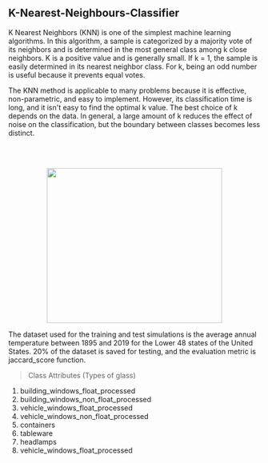 ## K-Nearest-Neighbours-Classifier

K Nearest Neighbors (KNN) is one of the simplest machine learning algorithms. In this algorithm, a sample is categorized by a majority vote of its neighbors and is determined in the most general class among k close neighbors. K is a positive value and is generally small. If k = 1, the sample is easily determined in its nearest neighbor class. For k, being an odd number is useful because it prevents equal votes.

The KNN method is applicable to many problems because it is effective, non-parametric, and easy to implement. However, its classification time is long, and it isn't easy to find the optimal k value. The best choice of k depends on the data. In general, a large amount of k reduces the effect of noise on the classification, but the boundary between classes becomes less distinct.

<br/><br/>

<p align="center">
  <img width="350" height="310" src="https://user-images.githubusercontent.com/66460485/128825219-0095b65c-a17e-4960-b327-604c8bf737e5.png">
</p>

The dataset used for the training and test simulations is the average annual temperature between 1895 and 2019 for the Lower 48 states of the United States. 20% of the dataset is saved for testing, and the evaluation metric is jaccard_score function.
> Class Attributes (Types of glass)

<ol>
<li>building_windows_float_processed</li>
<li>building_windows_non_float_processed</li>
<li>vehicle_windows_float_processed</li>
<li>vehicle_windows_non_float_processed</li>
<li>containers</li>
<li>tableware</li>
<li>headlamps</li>
<li>vehicle_windows_float_processed</li>
</ol>
